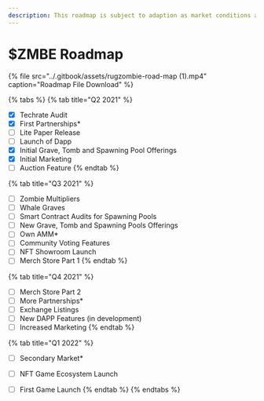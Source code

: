 ```yaml
---
description: This roadmap is subject to adaption as market conditions are always changing.
---
```


# $ZMBE Roadmap

{% file src="../.gitbook/assets/rugzombie-road-map \(1\).mp4" caption="Roadmap File Download" %}

{% tabs %}
{% tab title="Q2 2021" %}
* [x] Techrate Audit
* [x] First Partnerships\*
* [ ]  Lite Paper Release
* [ ] Launch of Dapp
* [x] Initial Grave, Tomb and Spawning Pool Offerings
* [x] Initial Marketing
* [ ] Auction Feature
{% endtab %}

{% tab title="Q3 2021" %}
* [ ] Zombie Multipliers
* [ ] Whale Graves
* [ ] Smart Contract Audits for Spawning Pools
* [ ] New Grave, Tomb and Spawning Pools Offerings
* [ ] Own AMM\* 
* [ ] Community Voting Features
* [ ] NFT Showroom Launch
* [ ] Merch Store Part 1
{% endtab %}

{% tab title="Q4 2021" %}
* [ ] Merch Store Part 2
* [ ] More Partnerships\*
* [ ] Exchange Listings
* [ ] New DAPP Features \(in development\)
* [ ] Increased Marketing
{% endtab %}

{% tab title="Q1 2022" %}
* [ ] Secondary Market\*
* [ ] NFT Game Ecosystem Launch
* [ ] First Game Launch
{% endtab %}
{% endtabs %}




